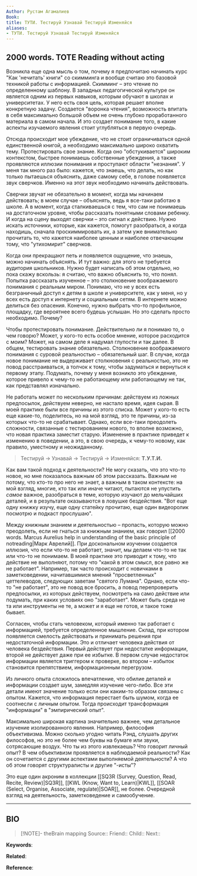 ```yaml
---
Author: Рустам Агамалиев
Book: 
title: ТУТИ. Тестируй Узнавай Тестируй Изменяйся
aliases:
- ТУТИ. Тестируй Узнавай Тестируй Изменяйся
---
```

## 2000 words. TOTE Reading without acting

Возникла еще одна мысль о том, почему я предпочитаю начинать курс "Как 'нечитать' книги" со скимминга и вообще считаю это базовой техникой работы с информацией. Скимминг – это чтение по определенному шаблону. В западных педагогической культуре он является одним из первых навыков, которым обучают в школах и университетах. У него есть своя цель, которая решает вполне конкретную задачу. Создается "воронка чтения", возможность впитать в себя максимально большой объем не очень глубоко проработанного материала в самом начала. И это создает понимание того, в какие аспекты изучаемого явления стоит углубляться в первую очередь.

Отсюда происходит мое убеждение, что не стоит ограничиваться одной единственной книгой, а необходимо максимально широко охватить тему. Протестировать свое знание. Когда оно "обстукивается" широким контекстом, быстрее понимаешь собственные убеждения, а также проявляются иллюзии понимания и проступают области "незнания". У меня так много раз было: кажется, что знаешь, что делать, но как только пытаешься объяснить, даже самому себе, в голове появляется звук сверчков. Именно на этот звук необходимо начинать действовать.

Сверчки звучат не обязательно в момент, когда мы начинаем действовать; в моем случае – объяснять, ведь я все-таки работаю в школе. А в момент, когда сталкиваешься с тем, что сам не понимаешь на достаточном уровне, чтобы рассказать понятными словами ребенку. И когда на сцену выходят сверчки – это сигнал к действию. Нужно искать источники, которые, как кажется, помогут разобраться, а когда находишь, сначала проскиммировать их, а затем уже внимательно прочитать то, что кажется наиболее ценным и наиболее отвечающим тому, что "утихомирит" сверчков.

Когда они прекращают петь и появляется ощущение, что знаешь, можно начинать объяснять. И тут важно: для этого не требуется аудитория школьников. Нужно будет написать об этом отдельно, но пока скажу вскользь: я считаю, что важно объяснить то, что понял. Попытка рассказать изученное – это столкновение воображаемого понимания с реальным миром. Понимаю, что не у всех есть безграничный доступ к детям в школе и университете, как у меня, но у всех есть доступ к интернету и социальным сетям. В интернете можно делиться без опасения. Конечно, нужно выбрать что-то профильное, площадку, где вероятнее всего будешь услышан. Но это сделать просто необходимо. Почему?

Чтобы протестировать понимание. Действительно ли я понимаю то, о чем говорю? Может, у кого-то есть особое мнение, которое расходится с моим? Может, на самом деле я надумал глупости и так далее. В общем, тестировать знание обязательно. Столкновение воображаемого понимания с суровой реальностью – обязательный шаг. В случае, когда новое понимание не выдерживает столкновения с реальностью, это не повод расстраиваться, а толчок к тому, чтобы задуматься и вернуться к первому этапу. Подумать, почему у меня возникло это убеждение, которое привело к чему-то не работающему или работающему не так, как представлял изначально.

Не работать может по нескольким причинам: действуем из ложных предпосылок, действуем неверно, не настало время, идея сырая. В моей практике были все причины из этого списка. Может у кого-то есть еще какие-то, поделитесь, но на мой взгляд, это те причины, из-за которых что-то не срабатывает. Однако, если все-таки преодолеть сложности, связанные с тестированием нового, то вполне возможно, что новая практика заместит старую. Изменение в практике приведет к изменению в поведении, а это, в свою очередь, к чему-то новому, как правило, уместному и неожиданному.

> Тестируй → Узнавай → Тестируй → Изменяйся: **Т.У.Т.И.**

Как вам такой подход к деятельности? Не могу сказать, что это что-то новое, но мне показалось важным об этом рассказать. Важным не потому, что кто-то про него не знает, а важным в таком контексте: на мой взгляд, многие, кто так или иначе читают, пытаются не упустить *самое* важное, разобраться в теме, которую изучают до мельчайших деталей, и в результате оказываются в ловушке бездействия. "Вот еще одну книжку изучу, еще одну статейку прочитаю, еще один видеоролик посмотрю и подкаст прослушаю".

Между книжным знанием и деятельностью – пропасть, которую можно преодолеть, если не гнаться за книжным знанием, как говорил [[2000 words. Marcus Aurelius help in understanding of the basic principle of notreading|Марк Аврелий]]. При доскональном изучении создается иллюзия, что если что-то не работает, значит, мы делаем что-то не так или что-то не понимаем. В моей практике это приводит к тому, что действие не выполняют, потому что "какой в этом смысл, все равно же не работает". Например, так часто происходит с новичками в заметковедении, начитавшимися мнений "просветленных" цеттелеводов, следующих заветам "святого Лумана". Однако, если что-то "не работает", это не повод все бросить, а повод перепроверить предпосылки, из которых действуем, посмотреть на само действие или подумать, при каких условиях оно "заработает". Может быть среда не та или инструменты не те, а может и я еще не готов, и такое тоже бывает.

Согласен, чтобы стать человеком, который именно так работает с информацией, требуется определенное мышление. Склад, при котором появляется смелость действовать и принимать решения при недостаточной информации. Это и отличает человека действия от человека бездействия. Первый действует при недостатке информации, второй не действует даже при ее избытке. В первом случае недостаток информации является триггером к проверке, во втором – избыток становится препятствием, информационным перегрузом.

Из личного опыта сложилось впечатление, что обилие деталей и информации создает шум, замедляя изучение чего-либо. Все эти детали имеют значение только если они каким-то образом связаны с опытом. Кажется, что информация перестает быть шумом, когда ее соотнесли с личным опытом. Тогда происходит трансформация "информации" в "эмпирический опыт".

Максимально широкая картина значительно важнее, чем детальное изучение изолированного явления. Например, философия объективизма. Можно сколько угодно читать Рэнд, слушать других философов, но это не более чем буквы на бумаге или звуки, сотрясающие воздух. Что ты из этого извлекаешь? Что говорит личный опыт? В чем объективизм проявляется в наблюдаемой реальности? Как он сочетается с другими аспектами выполняемой деятельности? А что об этом говорят структуралисты и другие "-исты"?

Это еще один акроним в коллекции [[SQ3R (Survey, Question, Read, Recite, Review)|SQ3R]], [[KWL (Know, Want to, Learn)|KWL]], [[SOAR (Select, Organise, Associate, regulate)|SOAR]], не более. Очередной взгляд на деятельность, заметковедение и самообучение.

***
## BIO
> [!NOTE]- theBrain mapping
> Source::
> Friend::
> Child::
> Next::

**Keywords**:

**Related**:

**Reference**: 